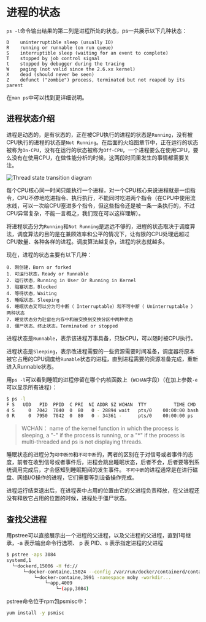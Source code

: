 <!-- toc -->
# 进程的状态

`ps -l`命令输出结果的第二列是进程所处的状态，ps一共展示以下几种状态：

	D    uninterruptible sleep (usually IO)
	R    running or runnable (on run queue)
	S    interruptible sleep (waiting for an event to complete)
	T    stopped by job control signal
	t    stopped by debugger during the tracing
	W    paging (not valid since the 2.6.xx kernel)
	X    dead (should never be seen)
	Z    defunct ("zombie") process, terminated but not reaped by its parent

在`man ps`中可以找到更详细说明。

## 进程状态介绍 

进程是动态的，是有状态的，正在被CPU执行的进程的状态是`Running`，没有被CPU执行的进程的状态是`Not Running`。在后面的火焰图章节中，正在运行的状态被称为`On-CPU`，没有在运行的状态被称为`Off-CPU`，一个进程要么在使用CPU，要么没有在使用CPU，在做性能分析的时候，这两段时间里发生的事情都需要关注。

![Thread state transition diagram](http://www.brendangregg.com/FlameGraphs/hotcoldfigure.png)

每个CPU核心同一时间只能执行一个进程，对一个CPU核心来说进程就是一组指令，CPU不停地吃进指令、执行执行，不能同时吃进两个指令（在CPU中使用流水线，可以一次给CPU塞进多个指令，但这些指令还是被一条一条执行的，不过CPU异常复杂，不能一言概之，我们现在可以这样理解）。

将进程状态分为`Running`和`Not Running`是远远不够的，进程的状态取决于调度算法，调度算法的目的是在兼顾效率和公平的情况下，让有限的CPU处理远超过CPU数量、各种各样的进程。调度算法越复杂，进程的状态就越多。

现在，进程的状态主要有以下几种：

	0. 刚创建，Born or forked
	1. 可运行状态，Ready or Runnable
	2. 运行状态，Running in User Or Running in Kernel
	3. 阻塞状态，Blocked
	4. 等待状态，Waiting
	5. 睡眠状态，Sleeping
	6. 睡眠状态又可以分为可中断（ Interruptable）和不可中断（ Uninterruptable ）两种状态
	7. 睡觉状态分为驻留在内存中和被交换到交换分区中两种状态
	8. 僵尸状态、终止状态，Terminated or stopped

进程状态是`Runnable`，表示该进程万事具备，只缺CPU，可以随时被CPU执行。

进程状态是`Sleeping`，表示改进程需要的一些资源需要时间准备，调度器将原本被它占用的CPU调度给`Runable`状态的进程，直到进程需要的资源准备完成，重新进入Runnable状态。

用`ps -l`可以看到睡眠的进程停留在哪个内核函数上（`WCHAN`字段）（在加上参数`-e`可以显示所有进程）：

```bash
$ ps -l
F S   UID   PID  PPID  C PRI  NI ADDR SZ WCHAN  TTY          TIME CMD
4 S     0  7042  7040  0  80   0 - 28894 wait   pts/0    00:00:00 bash
0 R     0  7950  7042  0  80   0 - 34361 -      pts/0    00:00:00 ps
```

> WCHAN： name of the kernel function in which the process is sleeping, a "-" if the process is running, or a "*" if the process is multi-threaded and ps is not displaying threads.

睡眠状态的进程分为`可中断的`和`不可中断`的，两者的区别在于对信号或者事件的态度，前者在收到信号或者事件后，进程会跳出睡眠状态，后者不会，后者要等到系统调用完成后，才会感知到睡眠期间的发生事件。 `不可中断`的进程通常是在进行磁盘、网络I/O操作的进程，它们需要等到设备操作完成。

进程运行结束退出后，在进程表中占用的位置由它的父进程负责释放，在父进程还没有释放它占用的位置的时候，进程处于僵尸状态。

## 查找父进程

用pstree可以直接展示出一个进程的父进程，以及父进程的父进程，直到1号继承，-a 表示输出命令行选项、 p 表 PID、s 表示指定进程的父进程

```sh
$ pstree -aps 3084
systemd,1
  └─dockerd,15006 -H fd://
      └─docker-containe,15024 --config /var/run/docker/containerd/containerd.toml
          └─docker-containe,3991 -namespace moby -workdir...
              └─app,4009
                  └─(app,3084)
```

pstree命令位于rpm包psmisc中：

```sh
yum install -y psmisc
```
